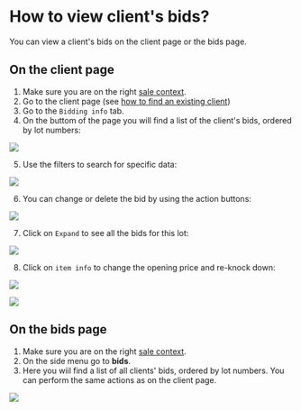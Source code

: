 # How to view client's bids?

You can view a client's bids on the client page or the bids page.

## On the client page

1. Make sure you are on the right [sale context](../sale/sale-context.md).
2. Go to the client page \(see [how to find an existing client](how-to-find-an-existing-client.md)\)
3. Go to the `Bidding info` tab.
4. On the buttom of the page you will find a list of the client's bids, ordered by lot numbers:

![](https://user-images.githubusercontent.com/20393485/46785875-c95ed500-cd3b-11e8-9865-54a0ad549407.jpg)

5. Use the filters to search for specific data:

![](https://user-images.githubusercontent.com/20393485/46784913-a4b52e00-cd38-11e8-9ece-f59eb300aa64.jpg)

6. You can change or delete the bid by using the action buttons:

![](https://user-images.githubusercontent.com/20393485/46785007-0c6b7900-cd39-11e8-92d4-baae129fc336.jpg)

7. Click on `Expand` to see all the bids for this lot:

![](https://user-images.githubusercontent.com/20393485/46785337-1f327d80-cd3a-11e8-923d-6c5bf65b6ba6.jpg)

8. Click on `item info` to change the opening price and re-knock down:

![](https://user-images.githubusercontent.com/20393485/46785724-59504f00-cd3b-11e8-8fa7-158516578cdf.jpg)

![](https://user-images.githubusercontent.com/20393485/46785816-9caabd80-cd3b-11e8-8bbd-c84849832d2a.jpg)

## On the bids page

1. Make sure you are on the right [sale context](../sale/sale-context.md).
2. On the side menu go to **bids**.
3. Here you wiil find a list of all clients' bids, ordered by lot numbers. You can perform the same actions as on the client page.

![](https://user-images.githubusercontent.com/20393485/46786347-40489d80-cd3d-11e8-8571-bf3ec5c86ccf.jpg)

